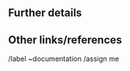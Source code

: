 <!--
* 새로운 문서 제안이나 기존 문서 업데이트를 제안할 때 이 이슈 템플릿을 사용하세요.
  참고: 기능 개발과 관련된 문서 작업은 기능 요청 템플릿에서 다룹니다.
-->

## Further details
<!--
* GitLab을 보다 쉽게 사용할 수 있도록 추가할 개념, 절차, 참고 정보는 무엇인가요?
* 사용 사례, 이점, 목표 등을 포함하세요.
* 콘텐츠를 추가하는 경우: 이 작업의 대상 독자는 누구인가요? (어떤 역할과 시나리오를 염두에 두고 있나요?)
  참고로, 관련 페르소나는 여기서 확인할 수 있습니다:
  https://handbook.gitlab.com/handbook/product/personas/
  https://gitlab.com/groups/gitlab-org/-/labels?subscribed=&search=persona%3A
-->

## Other links/references
<!-- E.g. related GitLab issues/MRs -->

/label ~documentation
/assign me